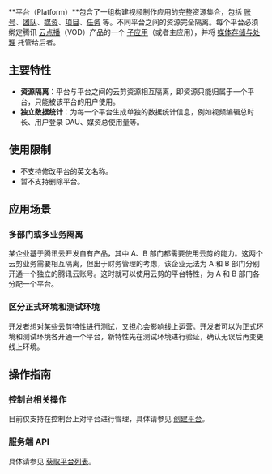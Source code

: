 **平台（Platform）**包含了一组构建视频制作应用的完整资源集合，包括 [账号](https://cloud.tencent.com/document/product/1156/44513)、[团队](https://cloud.tencent.com/document/product/1156/44515)、[媒资](https://cloud.tencent.com/document/product/1156/43788)、[项目](https://cloud.tencent.com/document/product/1156/44512)、[任务](https://cloud.tencent.com/document/product/1156/44514) 等。不同平台之间的资源完全隔离。每个平台必须绑定腾讯 [云点播](https://cloud.tencent.com/document/product/266/2833)（VOD）产品的一个 [子应用](https://cloud.tencent.com/document/product/266/14574)（或者主应用），并将 [媒体存储与处理](https://cloud.tencent.com/document/product/1156/43789) 托管给后者。

<!-- 平台的业务模型如下图所示。
TODO：图片。 -->


## 主要特性
- **资源隔离**：平台与平台之间的云剪资源相互隔离，即资源只能归属于一个平台，只能被该平台的用户使用。
- **独立数据统计**：为每一个平台生成单独的数据统计信息，例如视频编辑总时长、用户登录 DAU、媒资总使用量等。


## 使用限制
- 不支持修改平台的英文名称。
- 暂不支持删除平台。

## 应用场景
### 多部门或多业务隔离
某企业基于腾讯云开发自有产品，其中 A、B 部门都需要使用云剪的能力。这两个云剪业务需要相互隔离，但出于财务管理的考虑，该企业无法为 A 和 B 部门分别开通一个独立的腾讯云账号。这时就可以使用云剪的平台特性，为 A 和 B 部门各分配一个平台。

### 区分正式环境和测试环境
开发者想对某些云剪特性进行测试，又担心会影响线上运营。开发者可以为正式环境和测试环境各开通一个平台，新特性先在测试环境进行验证，确认无误后再变更线上环境。


## 操作指南
### 控制台相关操作
目前仅支持在控制台上对平台进行管理，具体请参见 [创建平台](https://cloud.tencent.com/document/product/1156/43823)。

### 服务端 API
具体请参见 [获取平台列表](https://cloud.tencent.com/document/product/1156/51096)。
